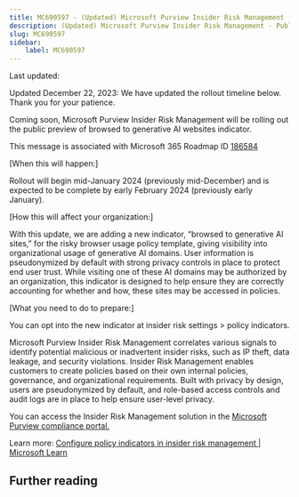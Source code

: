 ```yaml
---
title: MC690597 - (Updated) Microsoft Purview Insider Risk Management - Public preview of browsed to generative AI websites indicator
description: (Updated) Microsoft Purview Insider Risk Management - Public preview of browsed to generative AI websites indicator
slug: MC690597
sidebar:
    label: MC690597
---
```



Last updated: 

<p style="">Updated December 22, 2023: We have updated the rollout timeline below. Thank you for your patience.</p><p style="">Coming soon, Microsoft Purview Insider Risk Management will be rolling out the public preview of browsed to generative AI websites indicator.</p>
<p>This message is associated with Microsoft 365 Roadmap ID <a href="https://www.microsoft.com/microsoft-365/roadmap?filters=&amp;searchterms=186584" target="_blank">186584</a></p>
<p>[When this will happen:]</p>

<p>Rollout will begin mid-January 2024 (previously mid-December) and is expected to be complete by early February 2024 (previously early January).&nbsp;</p>

<p>[How this will affect your organization:]</p>

<p>With this update, we are adding a new indicator, “browsed to generative AI sites,” for the risky browser usage policy template, giving visibility into organizational usage of generative AI domains. User information is pseudonymized by default with strong privacy controls in place to protect end user trust. While visiting one of these AI domains may be authorized by an organization, this indicator is designed to help ensure they are correctly accounting for whether and how, these sites may be accessed in policies.</p>
<p>[What you need to do to prepare:]</p>
<p>You can opt into the new indicator at insider risk settings &gt; policy indicators.</p><p>Microsoft Purview Insider Risk Management correlates various signals to identify potential malicious or inadvertent insider risks, such as IP theft, data leakage, and security violations. Insider Risk Management enables customers to create policies based on their own internal policies, governance, and organizational requirements. Built with privacy by design, users are pseudonymized by default, and role-based access controls and audit logs are in place to help ensure user-level privacy.</p><p>You can access the Insider Risk Management solution in the <a href="https://purview.microsoft.com/compliance" target="_blank">Microsoft Purview compliance portal.</a></p><p> 
</p><p>Learn more: <a href="https://learn.microsoft.com/purview/insider-risk-management-settings-policy-indicators" target="_blank">Configure policy indicators in insider risk management | Microsoft Learn</a></p>

## Further reading
